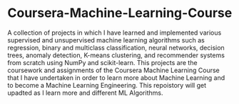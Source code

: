 # Coursera-Machine-Learning-Course
A collection of projects in which I have learned and implemented various supervised and unsupervised machine learning algorithms such as regression, binary and multiclass classification, neural networks, decision trees, anomaly detection, K-means clustering, and recommender systems from scratch using NumPy and scikit-learn.
This projects are the coursework and assignments of the Coursera Machine Learning Course that I have undertaken in order to learn more about Machine Learning and to become a Machine Learning Engineering.
This repoistory will get upadted as I learn more and different ML Algorithms. 
